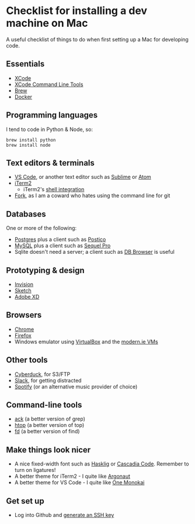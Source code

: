 # Checklist for installing a dev machine on Mac

A useful checklist of things to do when first setting up a Mac for developing code.

## Essentials

* [XCode](https://developer.apple.com/xcode/)
* [XCode Command Line Tools](https://developer.apple.com/download/more/)
* [Brew](https://brew.sh/)
* [Docker](https://docs.docker.com/docker-for-mac/install/)

## Programming languages

I tend to code in Python & Node, so:

    brew install python
    brew install node

## Text editors & terminals

* [VS Code](https://code.visualstudio.com/download), or another text editor such as [Sublime](https://www.sublimetext.com/3) or [Atom](https://atom.io)
* [iTerm2](https://www.iterm2.com/downloads.html)
  * iTerm2's [shell integration](https://www.iterm2.com/documentation-shell-integration.html)
* [Fork](https://git-fork.com/), as I am a coward who hates using the command line for git

## Databases

One or more of the following:

* [Postgres](https://www.postgresql.org/download/macosx/) plus a client such as [Postico](https://eggerapps.at/postico/)
* [MySQL](https://dev.mysql.com/downloads/mysql/) plus a client such as [Sequel Pro](https://www.sequelpro.com/)
* Sqlite doesn't need a server; a client such as [DB Browser](https://sqlitebrowser.org) is useful

## Prototyping & design

* [Invision](https://www.invisionapp.com)
* [Sketch](https://www.sketch.com)
* [Adobe XD](https://www.adobe.com/uk/products/xd.html)

## Browsers

* [Chrome](https://www.google.com/chrome/)
* [Firefox](https://www.mozilla.org/en-GB/firefox/new/)
* Windows emulator using [VirtualBox](https://www.virtualbox.org/wiki/Downloads) and the [modern.ie VMs](https://developer.microsoft.com/en-us/microsoft-edge/tools/vms/)

## Other tools

* [Cyberduck](https://cyberduck.io/), for S3/FTP
* [Slack](https://slack.com/intl/en-gb/downloads/mac), for getting distracted
* [Spotify](https://www.spotify.com/uk/download/other/) (or an alternative music provider of choice)

## Command-line tools

* [ack](https://beyondgrep.com) (a better version of grep)
* [htop](https://hisham.hm/htop/) (a better version of top)
* [fd](https://github.com/sharkdp/fd) (a better version of find)

## Make things look nicer

* A nice fixed-width font such as [Hasklig](https://github.com/i-tu/Hasklig) or [Cascadia Code](https://github.com/microsoft/cascadia-code). Remember to turn on ligatures!
* A better theme for iTerm2 - I quite like [Argonaut](https://github.com/effkay/iTerm-argonaut)
* A better theme for VS Code - I quite like [One Monokai](https://marketplace.visualstudio.com/items?itemName=azemoh.one-monokai)

## Get set up

* Log into Github and [generate an SSH key](https://help.github.com/en/articles/generating-a-new-ssh-key-and-adding-it-to-the-ssh-agent)
